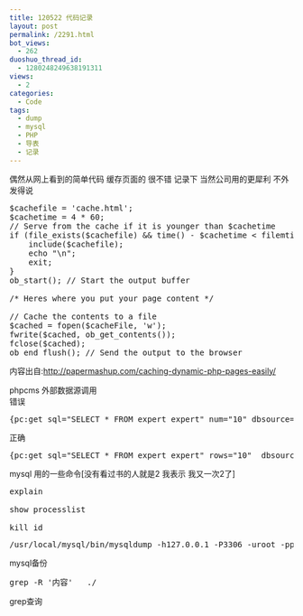 ```yaml
---
title: 120522 代码记录
layout: post
permalink: /2291.html
bot_views:
  - 262
duoshuo_thread_id:
  - 1280248249638191311
views:
  - 2
categories:
  - Code
tags:
  - dump
  - mysql
  - PHP
  - 导表
  - 记录
---
```

偶然从网上看到的简单代码 缓存页面的 很不错 记录下 当然公司用的更犀利 不外发得说

<pre lang="php">$cachefile = 'cache.html';
$cachetime = 4 * 60;
// Serve from the cache if it is younger than $cachetime
if (file_exists($cachefile) &#038;&#038; time() - $cachetime &lt; filemtime($cachefile)) {
    include($cachefile);
    echo "<!-- Cached copy, generated ".date('H:i', filemtime($cachefile))." -->\n";
    exit;
}
ob_start(); // Start the output buffer
 
/* Heres where you put your page content */
 
// Cache the contents to a file
$cached = fopen($cacheFile, 'w');
fwrite($cached, ob_get_contents());
fclose($cached);
ob_end_flush(); // Send the output to the browser
</pre>

内容出自:http://papermashup.com/caching-dynamic-php-pages-easily/

phpcms 外部数据源调用  
错误

<pre lang="php">{pc:get sql="SELECT * FROM expert_expert" num="10" dbsource= "db_cms" return="data"}</pre>

正确

<pre lang="php">{pc:get sql="SELECT * FROM expert_expert" rows="10"  dbsource="db_cms" return="data"}</pre>

mysql 用的一些命令[没有看过书的人就是2 我表示 我又一次2了]

<pre lang="php">explain

show processlist

kill id</pre>

<pre lang="php">/usr/local/mysql/bin/mysqldump -h127.0.0.1 -P3306 -uroot -ppass dbname tablename > table.sql
</pre>

mysql备份

<pre lang="php">grep -R '内容'   ./
</pre>

grep查询